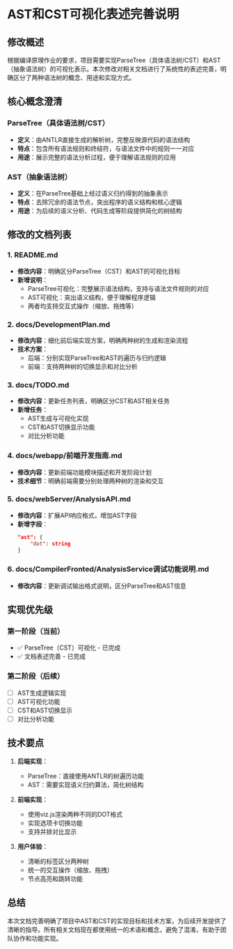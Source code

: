 # AST和CST可视化表述完善说明

## 修改概述

根据编译原理作业的要求，项目需要实现ParseTree（具体语法树/CST）和AST（抽象语法树）的可视化表示。本次修改对相关文档进行了系统性的表述完善，明确区分了两种语法树的概念、用途和实现方式。

## 核心概念澄清

### ParseTree（具体语法树/CST）
- **定义**：由ANTLR直接生成的解析树，完整反映源代码的语法结构
- **特点**：包含所有语法规则和终结符，与语法文件中的规则一一对应
- **用途**：展示完整的语法分析过程，便于理解语法规则的应用

### AST（抽象语法树）
- **定义**：在ParseTree基础上经过语义归约得到的抽象表示
- **特点**：去除冗余的语法节点，突出程序的语义结构和核心逻辑
- **用途**：为后续的语义分析、代码生成等阶段提供简化的树结构

## 修改的文档列表

### 1. README.md
- **修改内容**：明确区分ParseTree（CST）和AST的可视化目标
- **新增说明**：
  - ParseTree可视化：完整展示语法结构，支持与语法文件规则的对应
  - AST可视化：突出语义结构，便于理解程序逻辑
  - 两者均支持交互式操作（缩放、拖拽等）

### 2. docs/DevelopmentPlan.md
- **修改内容**：细化前后端实现方案，明确两种树的生成和渲染流程
- **技术方案**：
  - 后端：分别实现ParseTree和AST的遍历与归约逻辑
  - 前端：支持两种树的切换显示和对比分析

### 3. docs/TODO.md
- **修改内容**：更新任务列表，明确区分CST和AST相关任务
- **新增任务**：
  - AST生成与可视化实现
  - CST和AST切换显示功能
  - 对比分析功能

### 4. docs/webapp/前端开发指南.md
- **修改内容**：更新前端功能模块描述和开发阶段计划
- **技术细节**：明确前端需要分别处理两种树的渲染和交互

### 5. docs/webServer/AnalysisAPI.md
- **修改内容**：扩展API响应格式，增加AST字段
- **新增字段**：
  ```json
  "ast": {
      "dot": string
  }
  ```

### 6. docs/CompilerFronted/AnalysisService调试功能说明.md
- **修改内容**：更新调试输出格式说明，区分ParseTree和AST信息

## 实现优先级

### 第一阶段（当前）
- ✅ ParseTree（CST）可视化 - 已完成
- ✅ 文档表述完善 - 已完成

### 第二阶段（后续）
- [ ] AST生成逻辑实现
- [ ] AST可视化功能
- [ ] CST和AST切换显示
- [ ] 对比分析功能

## 技术要点

1. **后端实现**：
   - ParseTree：直接使用ANTLR的树遍历功能
   - AST：需要实现语义归约算法，简化树结构

2. **前端实现**：
   - 使用viz.js渲染两种不同的DOT格式
   - 实现选项卡切换功能
   - 支持并排对比显示

3. **用户体验**：
   - 清晰的标签区分两种树
   - 统一的交互操作（缩放、拖拽）
   - 节点高亮和跳转功能

## 总结

本次文档完善明确了项目中AST和CST的实现目标和技术方案，为后续开发提供了清晰的指导。所有相关文档现在都使用统一的术语和概念，避免了混淆，有助于团队协作和功能实现。
